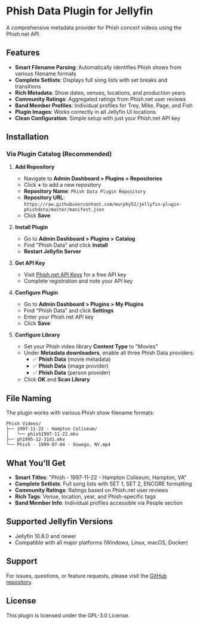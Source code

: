 # Phish Data Plugin for Jellyfin

A comprehensive metadata provider for Phish concert videos using the Phish.net API.

## Features

- **Smart Filename Parsing**: Automatically identifies Phish shows from various filename formats
- **Complete Setlists**: Displays full song lists with set breaks and transitions
- **Rich Metadata**: Show dates, venues, locations, and production years
- **Community Ratings**: Aggregated ratings from Phish.net user reviews
- **Band Member Profiles**: Individual profiles for Trey, Mike, Page, and Fish
- **Plugin Images**: Works correctly in all Jellyfin UI locations
- **Clean Configuration**: Simple setup with just your Phish.net API key

## Installation

### Via Plugin Catalog (Recommended)

1. **Add Repository**
   - Navigate to **Admin Dashboard > Plugins > Repositories**
   - Click **+** to add a new repository
   - **Repository Name**: `Phish Data Plugin Repository`
   - **Repository URL**: `https://raw.githubusercontent.com/murphy52/jellyfin-plugin-phishdata/master/manifest.json`
   - Click **Save**

2. **Install Plugin**
   - Go to **Admin Dashboard > Plugins > Catalog**
   - Find "Phish Data" and click **Install**
   - **Restart Jellyfin Server**

3. **Get API Key**
   - Visit [Phish.net API Keys](https://phish.net/api/keys) for a free API key
   - Complete registration and note your API key

4. **Configure Plugin**
   - Go to **Admin Dashboard > Plugins > My Plugins**
   - Find "Phish Data" and click **Settings**
   - Enter your Phish.net API key
   - Click **Save**

5. **Configure Library**
   - Set your Phish video library **Content Type** to "Movies"
   - Under **Metadata downloaders**, enable all three Phish Data providers:
     - ✅ **Phish Data** (movie metadata)
     - ✅ **Phish Data** (image provider)  
     - ✅ **Phish Data** (person provider)
   - Click **OK** and **Scan Library**

## File Naming

The plugin works with various Phish show filename formats:

```
Phish Videos/
├── 1997-11-22 - Hampton Coliseum/
│   └── phish1997-11-22.mkv
├── ph1995-12-31d1.mkv
└── Phish - 1999-07-04 - Oswego, NY.mp4
```

## What You'll Get

- **Smart Titles**: "Phish - 1997-11-22 - Hampton Coliseum, Hampton, VA"
- **Complete Setlists**: Full song lists with SET 1, SET 2, ENCORE formatting
- **Community Ratings**: Ratings based on Phish.net user reviews
- **Rich Tags**: Venue, location, year, and Phish-specific tags
- **Band Member Info**: Individual profiles accessible via People section

## Supported Jellyfin Versions

- Jellyfin 10.8.0 and newer
- Compatible with all major platforms (Windows, Linux, macOS, Docker)

## Support

For issues, questions, or feature requests, please visit the [GitHub repository](https://github.com/murphy52/jellyfin-plugin-phishdata).

## License

This plugin is licensed under the GPL-3.0 License.